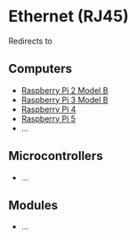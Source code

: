 # Ethernet (RJ45)
Redirects to

## Computers
- [Raspberry Pi 2 Model B](../Computers/Raspberry_Pi_2_Model_B.md)
- [Raspberry Pi 3 Model B](../Computers/Raspberry_Pi_3_Model_B.md)
- [Raspberry Pi 4](../Computers/Raspberry_Pi_4.md)
- [Raspberry Pi 5](../Computers/Raspberry_Pi_5.md)
- ...

## Microcontrollers
- ...

## Modules
- ...
